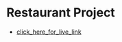 # Restaurant Project

-    [click_here_for_live_link](https://restaurant-project-server.vercel.app)
